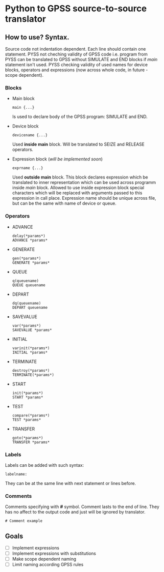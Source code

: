 # Python to GPSS source-to-source translator

## How to use? Syntax.
Source code not indentation dependent. Each line should contain one statement. PYSS not cheching validity of GPSS code i.e. program from PYSS can be translated to GPSS without SIMULATE and END blocks if *main* statement isn't used. PYSS checking validity of used names for device blocks, operators and expressions (now across whole code, in future - scope dependent).
### Blocks
* Main block
  ```
  main {...}
  ```
  Is used to declare body of the GPSS program: SIMULATE and END.
  
* Device block
  ```
  devicename {...}
  ```
  Used **inside main** block. Will be translated to SEIZE and RELEASE operators.

* Expression block (*will be implemented soon*)
  ```
  exprname {...}
  ```
  Used **outside main** block. This block declares expression which be translated to inner representation which can be used across programm inside *main* block. Allowed to use inside expression block special characters which will be replaced with arguments passed to this expression in call place. Expression name should be unique across file, but can be the same with name of device or queue.
  
### Operators
* ADVANCE
  ```
  delay(*params*)
  ADVANCE *params*
  ```
* GENERATE
  ```
  gen(*params*)
  GENERATE *params*
  ```
* QUEUE
  ```
  q(queuename)
  QUEUE queuename
  ```
* DEPART
  ```
  dq(queuename)
  DEPART queuename
  ```
* SAVEVALUE
  ```
  var(*params*)
  SAVEVALUE *params*
  ```
* INITIAL
  ```
  varinit(*params*)
  INITIAL *params*
  ```
* TERMINATE
  ```
  destroy(*params*)
  TERMINATE(*params*)
  ```
* START
  ```
  init(*params*)
  START *params*
  ```
* TEST
  ```
  compare(*params*)
  TEST *params*
  ```
* TRANSFER
  ```
  goto(*params*)
  TRANSFER *params*
  ```

### Labels
Labels can be added with such syntax:
```
labelname:
```
They can be at the same line with next statement or lines before.

### Comments
Comments specifying with **#** symbol. Comment lasts to the end of line. They has no affect to the output code and just will be ignored by translator.
```
# Comment example
```

## Goals
- [ ] Implement expressions
- [ ] Implement expressions with substitutions
- [ ] Make scope dependent naming
- [ ] Limit naming according GPSS rules
